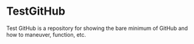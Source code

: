 # TestGitHub
Test GitHub is a repository for showing the bare minimum of GitHub and how to maneuver, function, etc.
